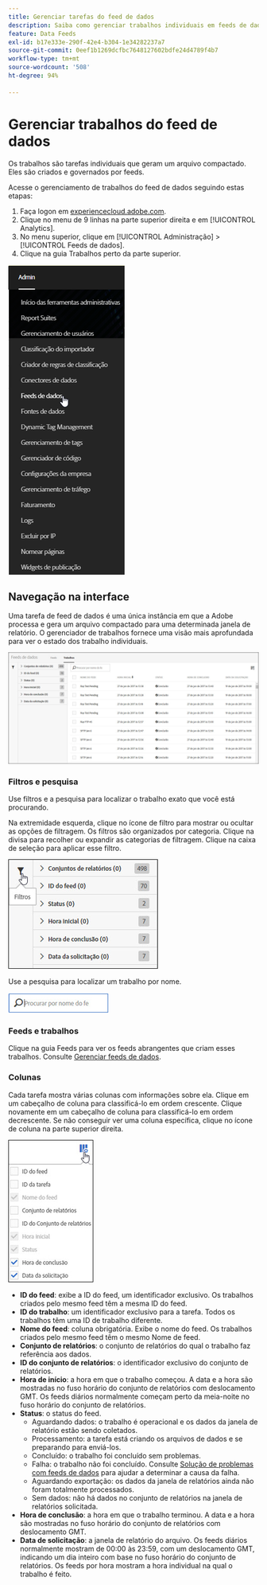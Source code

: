 ```yaml
---
title: Gerenciar tarefas do feed de dados
description: Saiba como gerenciar trabalhos individuais em feeds de dados. Navegue pela interface, use filtros e pesquisa e localize definições de coluna.
feature: Data Feeds
exl-id: b17e333e-290f-42e4-b304-1e34282237a7
source-git-commit: 0eef1b1269dcfbc7648127602bdfe24d4789f4b7
workflow-type: tm+mt
source-wordcount: '508'
ht-degree: 94%

---
```


# Gerenciar trabalhos do feed de dados

Os trabalhos são tarefas individuais que geram um arquivo compactado. Eles são criados e governados por feeds.

Acesse o gerenciamento de trabalhos do feed de dados seguindo estas etapas:

1. Faça logon em [experiencecloud.adobe.com](https://experiencecloud.adobe.com).
2. Clique no menu de 9 linhas na parte superior direita e em [!UICONTROL Analytics].
3. No menu superior, clique em [!UICONTROL Administração] > [!UICONTROL Feeds de dados].
4. Clique na guia Trabalhos perto da parte superior.

![Menu do feed de dados](assets/AdminMenu.png)

## Navegação na interface

Uma tarefa de feed de dados é uma única instância em que a Adobe processa e gera um arquivo compactado para uma determinada janela de relatório. O gerenciador de trabalhos fornece uma visão mais aprofundada para ver o estado dos trabalho individuais.

![Tarefas](assets/jobs.jpg)

### Filtros e pesquisa

Use filtros e a pesquisa para localizar o trabalho exato que você está procurando.

Na extremidade esquerda, clique no ícone de filtro para mostrar ou ocultar as opções de filtragem. Os filtros são organizados por categoria. Clique na divisa para recolher ou expandir as categorias de filtragem. Clique na caixa de seleção para aplicar esse filtro.

![Filtro](assets/jobs-filter.jpg)

Use a pesquisa para localizar um trabalho por nome.

![Pesquisar](assets/search.jpg)

### Feeds e trabalhos

Clique na guia Feeds para ver os feeds abrangentes que criam esses trabalhos. Consulte [Gerenciar feeds de dados](df-manage-feeds.md).

### Colunas

Cada tarefa mostra várias colunas com informações sobre ela. Clique em um cabeçalho de coluna para classificá-lo em ordem crescente. Clique novamente em um cabeçalho de coluna para classificá-lo em ordem decrescente. Se não conseguir ver uma coluna específica, clique no ícone de coluna na parte superior direita.

![Ícone de coluna](assets/job-cols.jpg)

* **ID do feed**: exibe a ID do feed, um identificador exclusivo. Os trabalhos criados pelo mesmo feed têm a mesma ID do feed.
* **ID do trabalho**: um identificador exclusivo para a tarefa. Todos os trabalhos têm uma ID de trabalho diferente.
* **Nome do feed**: coluna obrigatória. Exibe o nome do feed. Os trabalhos criados pelo mesmo feed têm o mesmo Nome de feed.
* **Conjunto de relatórios**: o conjunto de relatórios do qual o trabalho faz referência aos dados.
* **ID do conjunto de relatórios**: o identificador exclusivo do conjunto de relatórios.
* **Hora de início**: a hora em que o trabalho começou. A data e a hora são mostradas no fuso horário do conjunto de relatórios com deslocamento GMT. Os feeds diários normalmente começam perto da meia-noite no fuso horário do conjunto de relatórios.
* **Status**: o status do feed.
   * Aguardando dados: o trabalho é operacional e os dados da janela de relatório estão sendo coletados.
   * Processamento: a tarefa está criando os arquivos de dados e se preparando para enviá-los.
   * Concluído: o trabalho foi concluído sem problemas.
   * Falha: o trabalho não foi concluído. Consulte [Solução de problemas com feeds de dados](troubleshooting.md) para ajudar a determinar a causa da falha.
   * Aguardando exportação: os dados da janela de relatórios ainda não foram totalmente processados.
   * Sem dados: não há dados no conjunto de relatórios na janela de relatórios solicitada.
* **Hora de conclusão**: a hora em que o trabalho terminou. A data e a hora são mostradas no fuso horário do conjunto de relatórios com deslocamento GMT.
* **Data de solicitação**: a janela de relatório do arquivo. Os feeds diários normalmente mostram de 00:00 às 23:59, com um deslocamento GMT, indicando um dia inteiro com base no fuso horário do conjunto de relatórios. Os feeds por hora mostram a hora individual na qual o trabalho é feito.
